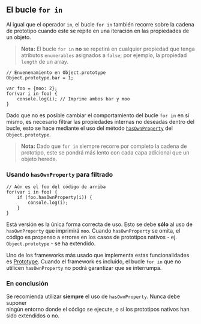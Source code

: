 ## El bucle `for in`

Al igual que el operador `in`, el bucle `for in` también recorre sobre la 
cadena de prototipo cuando este se repite en una iteración en las propiedades de un objeto.

> **Nota:** El bucle `for in` **no** se repetirá en cualquier propiedad que 
> tenga atributos `enumerables` asignados a `false`; por ejemplo, la propiedad 
> `length` de un array.
    
    // Envenenamiento en Object.prototype
    Object.prototype.bar = 1;

    var foo = {moo: 2};
    for(var i in foo) {
        console.log(i); // Imprime ambos bar y moo
    }

Dado que no es posible cambiar el comportamiento del bucle `for in` en sí mismo, es
necesario filtrar las propiedades internas no deseadas dentro del bucle, 
esto se hace mediante el uso del método [`hasOwnProperty`](#object.hasownproperty) del 
`Object.prototype`.

> **Nota:** Dado que `for in` siempre recorre por completo la cadena de prototipo, 
> este se pondrá más lento con cada capa adicional que un objeto herede.

### Usando `hasOwnProperty` para filtrado

    // Aún es el foo del código de arriba
    for(var i in foo) {
        if (foo.hasOwnProperty(i)) {
            console.log(i);
        }
    }

Está versión es la única forma correcta de uso. Esto se debe **sólo** al uso de 
`hasOwnProperty` que imprimirá `moo`. Cuando `hasOwnProperty` se omita, el código es 
propenso a errores  en los casos de prototipos nativos - ej. `Object.prototype` - 
se ha extendido.

Uno de los frameworks más usado que implementa estas funcionalidades es [Prototype][1]. Cuando el 
framework es incluido, el bucle `for in` que no utilicen `hasOwnProperty` no podrá garantizar que 
se interrumpa.

### En conclusión

Se recomienda utilizar **siempre** el uso de `hasOwnProperty`. Nunca debe suponer  
ningún entorno donde el código se ejecute, o si los prototipos
nativos han sido extendidos o no. 

[1]: http://www.prototypejs.org/

